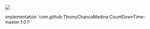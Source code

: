 [![](https://jitpack.io/v/ThomyChancaMedina/CountDownTime-master.svg)](https://jitpack.io/#ThomyChancaMedina/CountDownTime-master)

 implementation 'com.github.ThomyChancaMedina:CountDownTime-master:1.0.1'
